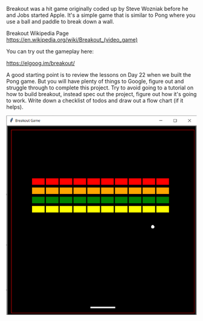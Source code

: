 Breakout was a hit game originally coded up by Steve Wozniak before he and Jobs started Apple. It's a simple game that is similar to Pong where you use a ball and paddle to break down a wall.

Breakout Wikipedia Page
https://en.wikipedia.org/wiki/Breakout_(video_game)



You can try out the gameplay here:

https://elgoog.im/breakout/



A good starting point is to review the lessons on Day 22 when we built the Pong game. But you will have plenty of things to Google, figure out and struggle through to complete this project. Try to avoid going to a tutorial on how to build breakout, instead spec out the project, figure out how it's going to work. Write down a checklist of todos and draw out a flow chart (if it helps).


![alt text](https://github.com/distareza/Python_BreakoutGame/raw/master/Screenshot20220920134837.png)